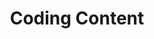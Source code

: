 ---
title: Coding Content
slides:

    - class: title-slide

      content: |

        # Coding Content
        _Using HTML to construct page content_

      notes: |

        :)



    - content: |

        ## HTML With Otters

        Open this link in a new tab: <a href="http://codepen.io/gatherworkshops/pen/RrvbzY?editors=1000" target="_blank">Otter Challenge</a>

        Keep it open! We are going to be using HTML
        to make it look way better.


    - content: |

        ## CodePen Editor

        ![Screenshot of CodePen UI](assets/images/codepen-html.png)

        CodePen shows us code on the left, and output on the right.

      notes: |

        The grey text at the top is a comment. It is not visible in the output.

        The white text is code. It is visible in the output.


    - content: |

        ## Otter Page Demo

        <p data-height="550" style="height:550px;" data-theme-id="19418" data-slug-hash="qbgBOx" data-default-tab="result" data-user="gatherworkshops" class='codepen'>See the Pen <a href='http://codepen.io/gatherworkshops/pen/qbgBOx/'>Otter Challenge Demo</a> by Gather Workshops (<a href='http://codepen.io/gatherworkshops'>@gatherworkshops</a>) on <a href='http://codepen.io'>CodePen</a>.</p>
        <script async src="//assets.codepen.io/assets/embed/ei.js"></script> 

        Using code, we will transform our output to look like this.

    - content: |

        ## Headings

        Add heading tags before and after "Otters" on the first line.

        ```html
        <h1>Otters</h1>
        ```
        {:.big-code}

        `<h1>` says "start the heading here"
        `</h1>` says "end the heading here"

        Your "Otters" heading should now be big and bold.
        {:.checkpoint}


      notes: |

        Let's start with some really common HTML elements.

        The first line is how we make large heading text, using the `h1` element. That's a "one" after the "h" by the way!
        
        See how the start and end of the element are written the same, except for the  extra "slash" at the end? That's a really common format in HTML.



    - content: |

        ## Subheadings

        Now make `Diet` and `Behaviour` into subheadings.

        ```html
        <h2>Diet</h2>
        ```
        {:.big-code}

        `h1` is the main page heading
        `h2` is a subheading under an h1


      notes: |

        Just like we used `h1` for the most important title on the page, we can use `h2` for headings which are second most important.

        The start and end of the element are still written the same, with the extra "slash" in the closing tag.


    - content: |

        ## Paragraphs

        Now use `<p>` tags to split up your paragraphs.

        ```html
        <p>
        Otters have long, slim bodies and relatively 
        short limbs. Their most striking anatomical 
        features are the powerful webbed feet used 
        to swim, and their seal-like ability to hold 
        their breath underwater.
        </p>
        ```

        Put a `<p>` *before* each paragraph,
        and a `</p>` *after* each paragraph.

      notes: |

        Paragraphs of text use the `p` element.

        A paragraph of text will automatically have some space before and after it.



    - content: |

        ## Create a new subheading

        At the bottom of your code, add a new subheading called "Photos"

        ```html
        <h2>Photos</h2>
        ```
        {:.big-code}

        We will add a series of images below this heading.


    - content: |
    
        ## Image Tags

        Add an `img` tag to the very bottom of your code:

        ```html
        <img src="#" height="100">
        ```
        {:.big-code}

        **`src` stands for "source"**
        Replace the `#` with a link to an image online.

        **`height` is the height of the image**
        This is optional, it is the height in pixels.  


    - content: |

        ## Image Source

        Find an image online, and copy the link to it.

        Replace the `#` as the `src` value, using paste:

        ```html
        <img src="http://place.com/photo.jpg" height="100">
        ```
        {:.big-code}

        Find and add at least two more images.
        {:.checkpoint}


    - content: |

        ## Final Result

        <p data-height="550" style="height:550px;" data-theme-id="19418" data-slug-hash="qbgBOx" data-default-tab="result" data-user="gatherworkshops" class='codepen'>See the Pen <a href='http://codepen.io/gatherworkshops/pen/qbgBOx/'>Otter Challenge Demo</a> by Gather Workshops (<a href='http://codepen.io/gatherworkshops'>@gatherworkshops</a>) on <a href='http://codepen.io'>CodePen</a>.</p>
        <script async src="//assets.codepen.io/assets/embed/ei.js"></script> 

        Your own output should now look something like this.
        {:.checkpoint}


      notes: |

        If your own page doesn't look like the example, check that all your tags are correct!

        Remember most tags come in pairs:

            <h1> </h1>

            <h2> </h2>

            <p> </p>

            <a href="#"> </a>

        But images only need one tag:<br>
          
            <img src="#">

    - content: |

        ## Stuff We Covered

        - **Headings**
          Biggest is h1, smallest is h6, and size is based on heading importance
        - **Paragraphs**
          Split our content up into manageable pieces.
        - **Images**
          Don't have a closing tag, and use the `src` attribute to define an image.
        {:.flex-list}




    - content: |

        ![Thumbs Up!]([[BASE_URL]]/theme/assets/images/thumbs-up.svg){: height="200" }

        ## Coding Content: Complete!

        Great, now it's time to do some design...

        [Take me to the next chapter!](css-basics.html)


      notes: |

        :)

---